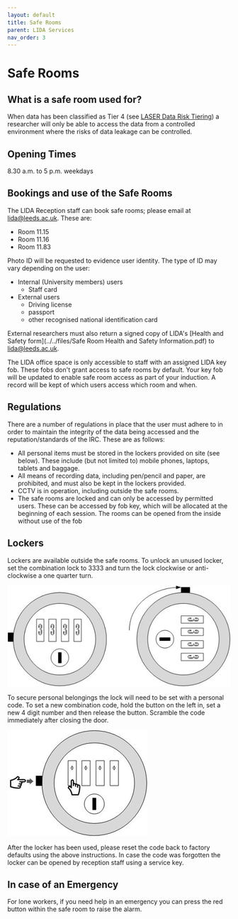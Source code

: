 ```yaml
---
layout: default
title: Safe Rooms
parent: LIDA Services
nav_order: 3
---
```


# Safe Rooms 

## What is a safe room used for?
When data has been classified as Tier 4 (see [LASER Data Risk Tiering](../laser_info/tiering.html)) a researcher will only be able to access the data from a controlled environment where the risks of data leakage can be controlled.

## Opening Times    
8.30 a.m. to 5 p.m. weekdays 

## Bookings and use of the Safe Rooms
The LIDA Reception staff can book safe rooms; please email at [lida@leeds.ac.uk](mailto:lida@leeds.ac.uk).  These are:

- Room 11.15
- Room 11.16
- Room 11.83	

Photo ID will be requested to evidence user identity. The type of ID may vary depending on the user:
- Internal (University members) users
	- Staff card
- External users
	- Driving license
	- passport
	- other recognised national identification card

External researchers must also return a signed copy of LIDA's [Health and Safety form](../../files/Safe Room Health and Safety Information.pdf) to [lida@leeds.ac.uk](mailto:lida@leeds.ac.uk).

The LIDA office space is only accessible to staff with an assigned LIDA key fob. These fobs don't grant access to safe rooms by default. Your key fob will be updated to enable safe room access as part of your induction. A record will be kept of which users access which room and when.

## Regulations
There are a number of regulations in place that the user must adhere to in order to maintain the integrity of the data being accessed and the reputation/standards of the IRC. These are as follows:
- All personal items must be stored in the lockers provided on site (see below). These include (but not limited to) mobile phones, laptops, tablets and baggage.
- All means of recording data, including pen/pencil and paper, are prohibited, and must also be kept in the lockers provided.
- CCTV is in operation, including outside the safe rooms.
- The safe rooms are locked and can only be accessed by permitted users. These can be accessed by fob key, which will be allocated at the beginning of each session. The rooms can be opened from the inside without use of the fob

## Lockers
Lockers are available outside the safe rooms. ​To unlock an unused locker, set the combination lock to 3333 and turn the lock clockwise or anti-clockwise a one quarter turn.

![lock2.jpg](../../images/safe_rooms/lock2.jpg)

To secure personal belongings the lock will need to be set with a personal code. To set a new combination code, hold the button on the left in, set a new 4 digit number and then release the button. Scramble the code immediately after closing the door.

![lock1.jpg](../../images/safe_rooms/lock1.jpg)

                      
After the locker has been used, please reset the code back to factory defaults using the above instructions. In case the code was forgotten the locker can be opened by reception staff using a service key.

## In case of an Emergency 
For lone workers, if you need help in an emergency you can press the red button within the safe room to raise the alarm.
